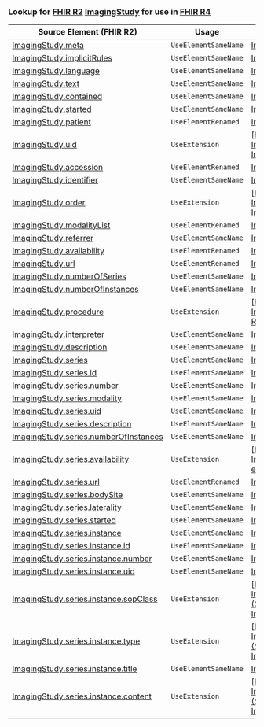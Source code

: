 ### Lookup for [FHIR R2](https://hl7.org/fhir/DSTU2/) [ImagingStudy](https://hl7.org/fhir/DSTU2/ImagingStudy.html) for use in [FHIR R4](https://hl7.org/fhir/R4/)

| Source Element (FHIR R2) | Usage | Target |
| -------------- | ----- | ------ |
| [ImagingStudy.meta](https://hl7.org/fhir/DSTU2/ImagingStudy.html#resource) | `UseElementSameName` | [ImagingStudy.meta](https://hl7.org/fhir/R4/ImagingStudy.html#resource) |
| [ImagingStudy.implicitRules](https://hl7.org/fhir/DSTU2/ImagingStudy.html#resource) | `UseElementSameName` | [ImagingStudy.implicitRules](https://hl7.org/fhir/R4/ImagingStudy.html#resource) |
| [ImagingStudy.language](https://hl7.org/fhir/DSTU2/ImagingStudy.html#resource) | `UseElementSameName` | [ImagingStudy.language](https://hl7.org/fhir/R4/ImagingStudy.html#resource) |
| [ImagingStudy.text](https://hl7.org/fhir/DSTU2/ImagingStudy.html#resource) | `UseElementSameName` | [ImagingStudy.text](https://hl7.org/fhir/R4/ImagingStudy.html#resource) |
| [ImagingStudy.contained](https://hl7.org/fhir/DSTU2/ImagingStudy.html#resource) | `UseElementSameName` | [ImagingStudy.contained](https://hl7.org/fhir/R4/ImagingStudy.html#resource) |
| [ImagingStudy.started](https://hl7.org/fhir/DSTU2/ImagingStudy.html#resource) | `UseElementSameName` | [ImagingStudy.started](https://hl7.org/fhir/R4/ImagingStudy.html#resource) |
| [ImagingStudy.patient](https://hl7.org/fhir/DSTU2/ImagingStudy.html#resource) | `UseElementRenamed` | [ImagingStudy.subject](https://hl7.org/fhir/R4/ImagingStudy.html#resource) |
| [ImagingStudy.uid](https://hl7.org/fhir/DSTU2/ImagingStudy.html#resource) | `UseExtension` | [http://hl7.org/fhir/1.0/StructureDefinition/extension-ImagingStudy.uid](StructureDefinition-ext-R2-ImagingStudy.uid.html) |
| [ImagingStudy.accession](https://hl7.org/fhir/DSTU2/ImagingStudy.html#resource) | `UseElementRenamed` | [ImagingStudy.identifier](https://hl7.org/fhir/R4/ImagingStudy.html#resource) |
| [ImagingStudy.identifier](https://hl7.org/fhir/DSTU2/ImagingStudy.html#resource) | `UseElementSameName` | [ImagingStudy.identifier](https://hl7.org/fhir/R4/ImagingStudy.html#resource) |
| [ImagingStudy.order](https://hl7.org/fhir/DSTU2/ImagingStudy.html#resource) | `UseExtension` | [http://hl7.org/fhir/1.0/StructureDefinition/extension-ImagingStudy.order](StructureDefinition-ext-R2-ImagingStudy.order.html) |
| [ImagingStudy.modalityList](https://hl7.org/fhir/DSTU2/ImagingStudy.html#resource) | `UseElementRenamed` | [ImagingStudy.modality](https://hl7.org/fhir/R4/ImagingStudy.html#resource) |
| [ImagingStudy.referrer](https://hl7.org/fhir/DSTU2/ImagingStudy.html#resource) | `UseElementSameName` | [ImagingStudy.referrer](https://hl7.org/fhir/R4/ImagingStudy.html#resource) |
| [ImagingStudy.availability](https://hl7.org/fhir/DSTU2/ImagingStudy.html#resource) | `UseElementRenamed` | [ImagingStudy.status](https://hl7.org/fhir/R4/ImagingStudy.html#resource) |
| [ImagingStudy.url](https://hl7.org/fhir/DSTU2/ImagingStudy.html#resource) | `UseElementRenamed` | [ImagingStudy.extension](https://hl7.org/fhir/R4/ImagingStudy.html#resource) |
| [ImagingStudy.numberOfSeries](https://hl7.org/fhir/DSTU2/ImagingStudy.html#resource) | `UseElementSameName` | [ImagingStudy.numberOfSeries](https://hl7.org/fhir/R4/ImagingStudy.html#resource) |
| [ImagingStudy.numberOfInstances](https://hl7.org/fhir/DSTU2/ImagingStudy.html#resource) | `UseElementSameName` | [ImagingStudy.numberOfInstances](https://hl7.org/fhir/R4/ImagingStudy.html#resource) |
| [ImagingStudy.procedure](https://hl7.org/fhir/DSTU2/ImagingStudy.html#resource) | `UseExtension` | [http://hl7.org/fhir/1.0/StructureDefinition/extension-ImagingStudy.procedure](StructureDefinition-ext-R2-ImagingStudy.procedure.html) |
| [ImagingStudy.interpreter](https://hl7.org/fhir/DSTU2/ImagingStudy.html#resource) | `UseElementSameName` | [ImagingStudy.interpreter](https://hl7.org/fhir/R4/ImagingStudy.html#resource) |
| [ImagingStudy.description](https://hl7.org/fhir/DSTU2/ImagingStudy.html#resource) | `UseElementSameName` | [ImagingStudy.description](https://hl7.org/fhir/R4/ImagingStudy.html#resource) |
| [ImagingStudy.series](https://hl7.org/fhir/DSTU2/ImagingStudy.html#resource) | `UseElementSameName` | [ImagingStudy.series](https://hl7.org/fhir/R4/ImagingStudy.html#resource) |
| [ImagingStudy.series.id](https://hl7.org/fhir/DSTU2/ImagingStudy.html#resource) | `UseElementSameName` | [ImagingStudy.series.id](https://hl7.org/fhir/R4/ImagingStudy.html#resource) |
| [ImagingStudy.series.number](https://hl7.org/fhir/DSTU2/ImagingStudy.html#resource) | `UseElementSameName` | [ImagingStudy.series.number](https://hl7.org/fhir/R4/ImagingStudy.html#resource) |
| [ImagingStudy.series.modality](https://hl7.org/fhir/DSTU2/ImagingStudy.html#resource) | `UseElementSameName` | [ImagingStudy.series.modality](https://hl7.org/fhir/R4/ImagingStudy.html#resource) |
| [ImagingStudy.series.uid](https://hl7.org/fhir/DSTU2/ImagingStudy.html#resource) | `UseElementSameName` | [ImagingStudy.series.uid](https://hl7.org/fhir/R4/ImagingStudy.html#resource) |
| [ImagingStudy.series.description](https://hl7.org/fhir/DSTU2/ImagingStudy.html#resource) | `UseElementSameName` | [ImagingStudy.series.description](https://hl7.org/fhir/R4/ImagingStudy.html#resource) |
| [ImagingStudy.series.numberOfInstances](https://hl7.org/fhir/DSTU2/ImagingStudy.html#resource) | `UseElementSameName` | [ImagingStudy.series.numberOfInstances](https://hl7.org/fhir/R4/ImagingStudy.html#resource) |
| [ImagingStudy.series.availability](https://hl7.org/fhir/DSTU2/ImagingStudy.html#resource) | `UseExtension` | [http://hl7.org/fhir/1.0/StructureDefinition/extension-ImagingStudy.series.availability](StructureDefinition-ext-R2-ImagingStudy.se.availability.html) |
| [ImagingStudy.series.url](https://hl7.org/fhir/DSTU2/ImagingStudy.html#resource) | `UseElementRenamed` | [ImagingStudy.series.extension](https://hl7.org/fhir/R4/ImagingStudy.html#resource) |
| [ImagingStudy.series.bodySite](https://hl7.org/fhir/DSTU2/ImagingStudy.html#resource) | `UseElementSameName` | [ImagingStudy.series.bodySite](https://hl7.org/fhir/R4/ImagingStudy.html#resource) |
| [ImagingStudy.series.laterality](https://hl7.org/fhir/DSTU2/ImagingStudy.html#resource) | `UseElementSameName` | [ImagingStudy.series.laterality](https://hl7.org/fhir/R4/ImagingStudy.html#resource) |
| [ImagingStudy.series.started](https://hl7.org/fhir/DSTU2/ImagingStudy.html#resource) | `UseElementSameName` | [ImagingStudy.series.started](https://hl7.org/fhir/R4/ImagingStudy.html#resource) |
| [ImagingStudy.series.instance](https://hl7.org/fhir/DSTU2/ImagingStudy.html#resource) | `UseElementSameName` | [ImagingStudy.series.instance](https://hl7.org/fhir/R4/ImagingStudy.html#resource) |
| [ImagingStudy.series.instance.id](https://hl7.org/fhir/DSTU2/ImagingStudy.html#resource) | `UseElementSameName` | [ImagingStudy.series.instance.id](https://hl7.org/fhir/R4/ImagingStudy.html#resource) |
| [ImagingStudy.series.instance.number](https://hl7.org/fhir/DSTU2/ImagingStudy.html#resource) | `UseElementSameName` | [ImagingStudy.series.instance.number](https://hl7.org/fhir/R4/ImagingStudy.html#resource) |
| [ImagingStudy.series.instance.uid](https://hl7.org/fhir/DSTU2/ImagingStudy.html#resource) | `UseElementSameName` | [ImagingStudy.series.instance.uid](https://hl7.org/fhir/R4/ImagingStudy.html#resource) |
| [ImagingStudy.series.instance.sopClass](https://hl7.org/fhir/DSTU2/ImagingStudy.html#resource) | `UseExtension` | [http://hl7.org/fhir/1.0/StructureDefinition/extension-ImagingStudy.series.instance.sopClass](StructureDefinition-ext-R2-ImagingStudy.se.in.sopClass.html) |
| [ImagingStudy.series.instance.type](https://hl7.org/fhir/DSTU2/ImagingStudy.html#resource) | `UseExtension` | [http://hl7.org/fhir/1.0/StructureDefinition/extension-ImagingStudy.series.instance.type](StructureDefinition-ext-R2-ImagingStudy.se.in.type.html) |
| [ImagingStudy.series.instance.title](https://hl7.org/fhir/DSTU2/ImagingStudy.html#resource) | `UseElementSameName` | [ImagingStudy.series.instance.title](https://hl7.org/fhir/R4/ImagingStudy.html#resource) |
| [ImagingStudy.series.instance.content](https://hl7.org/fhir/DSTU2/ImagingStudy.html#resource) | `UseExtension` | [http://hl7.org/fhir/1.0/StructureDefinition/extension-ImagingStudy.series.instance.content](StructureDefinition-ext-R2-ImagingStudy.se.in.content.html) |
